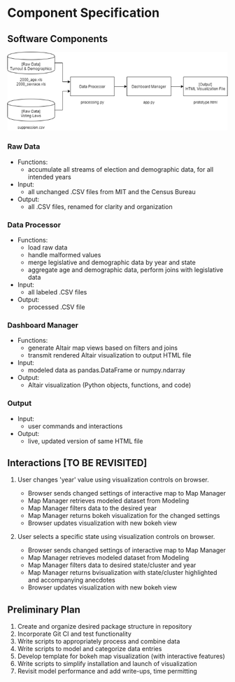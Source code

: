 # Component Specification

## Software Components
![](newcomponents.png)

### Raw Data
- Functions: 
    - accumulate all streams of election and demographic data, for all intended years
- Input: 
    - all unchanged .CSV files from MIT and the Census Bureau
- Output: 
    - all .CSV files, renamed for clarity and organization
### Data Processor
- Functions: 
    - load raw data
    - handle malformed values
    - merge legislative and demographic data by year and state
    - aggregate age and demographic data, perform joins with legislative data 
- Input: 
    - all labeled .CSV files
- Output: 
    - processed .CSV file
### Dashboard Manager
- Functions: 
    - generate Altair map views based on filters and joins
    - transmit rendered Altair visualization to output HTML file
- Input: 
    - modeled data as pandas.DataFrame or numpy.ndarray
- Output: 
    - Altair visualization (Python objects, functions, and code) 
### Output
- Input: 
    - user commands and interactions
- Output: 
    - live, updated version of same HTML file 

## Interactions [TO BE REVISITED]
1. User changes 'year' value using visualization controls on browser.
    - Browser sends changed settings of interactive map to Map Manager
    - Map Manager retrieves modeled dataset from Modeling
    - Map Manager filters data to the desired year
    - Map Manager returns bokeh visualization for the changed settings
    - Browser updates visualization with new bokeh view
    
2. User selects a specific state using visualization controls on browser.
    - Browser sends changed settings of interactive map to Map Manager
    - Map Manager retrieves modeled dataset from Modeling
    - Map Manager filters data to desired state/cluster and year 
    - Map Manager returns bvisualization with state/cluster highlighted and accompanying anecdotes
    - Browser updates visualization with new bokeh view

## Preliminary Plan 
1. Create and organize desired package structure in repository
2. Incorporate Git CI and test functionality
3. Write scripts to appropriately process and combine data
4. Write scripts to model and categorize data entries
5. Develop template for bokeh map visualization (with interactive features)
6. Write scripts to simplify installation and launch of visualization
7. Revisit model performance and add write-ups, time permitting
